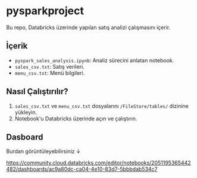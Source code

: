 # pysparkproject

Bu repo, Databricks üzerinde yapılan satış analizi çalışmasını içerir.

## İçerik

- `pyspark_sales_analysis.ipynb`: Analiz sürecini anlatan notebook.
- `sales_csv.txt`: Satış verileri.
- `menu_csv.txt`: Menü bilgileri.

## Nasıl Çalıştırılır?

1. `sales_csv.txt` ve `menu_csv.txt` dosyalarını `/FileStore/tables/` dizinine yükleyin.
2. Notebook'u Databricks üzerinde açın ve çalıştırın.

## Dasboard

Burdan görüntüleyebilirsiniz ↓

https://community.cloud.databricks.com/editor/notebooks/2051195365442482/dashboards/ac9a80dc-ca04-4e10-83d7-5bbbdab534c7
